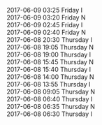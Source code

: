 2017-06-09 03:25 Friday  I  
2017-06-09 03:20 Friday  N  
2017-06-09 02:45 Friday  I  
2017-06-09 02:40 Friday  N  
2017-06-08 20:30 Thursday  I  
2017-06-08 19:05 Thursday  N  
2017-06-08 19:00 Thursday  I  
2017-06-08 15:45 Thursday  N  
2017-06-08 15:40 Thursday  I  
2017-06-08 14:00 Thursday  N  
2017-06-08 13:55 Thursday  I  
2017-06-08 09:05 Thursday  N  
2017-06-08 06:40 Thursday  I  
2017-06-08 06:35 Thursday  N  
2017-06-08 06:30 Thursday  I  
